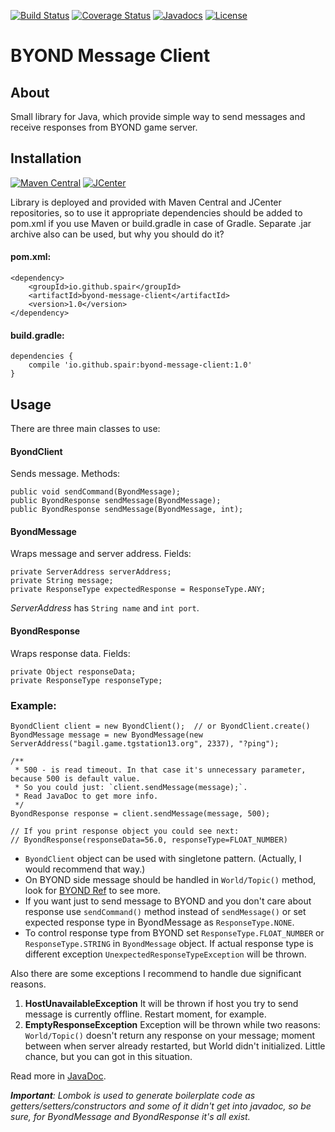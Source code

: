 [![Build Status](https://travis-ci.org/SpaiR/byond-message-client.svg?branch=master)](https://travis-ci.org/SpaiR/byond-message-client) 
[![Coverage Status](https://coveralls.io/repos/github/SpaiR/byond-message-client/badge.svg?branch=master)](https://coveralls.io/github/SpaiR/byond-message-client?branch=master)
[![Javadocs](https://www.javadoc.io/badge/io.github.spair/byond-message-client.svg)](https://www.javadoc.io/doc/io.github.spair/byond-message-client)
[![License](http://img.shields.io/badge/license-MIT-blue.svg)](http://www.opensource.org/licenses/MIT)

# BYOND Message Client
## About 
Small library for Java, which provide simple way to send messages and receive responses from BYOND game server.

## Installation
[![Maven Central](https://img.shields.io/maven-central/v/io.github.spair/byond-message-client.svg?style=flat)](https://maven-badges.herokuapp.com/maven-central/io.github.spair/byond-message-client)
[![JCenter](https://img.shields.io/bintray/v/spair/io.github.spair/byond-message-client.svg?label=jcenter)](https://bintray.com/spair/io.github.spair/byond-message-client/_latestVersion)

Library is deployed and provided with Maven Central and JCenter repositories, so to use it appropriate dependencies should be added to pom.xml if you use Maven or build.gradle in case of Gradle. Separate .jar archive also can be used, but why you should do it?
#### pom.xml:
```
<dependency>
    <groupId>io.github.spair</groupId>
    <artifactId>byond-message-client</artifactId>
    <version>1.0</version>
</dependency>
```
#### build.gradle:
```
dependencies {
    compile 'io.github.spair:byond-message-client:1.0'
}
```

## Usage
There are three main classes to use:

#### ByondClient
Sends message.
Methods:
```
public void sendCommand(ByondMessage);
public ByondResponse sendMessage(ByondMessage);
public ByondResponse sendMessage(ByondMessage, int);
```

#### ByondMessage
Wraps message and server address.
Fields:
```
private ServerAddress serverAddress;
private String message;
private ResponseType expectedResponse = ResponseType.ANY;
```
_ServerAddress_ has `String name` and `int port`.

#### ByondResponse
Wraps response data.
Fields:
```
private Object responseData;
private ResponseType responseType;
```

### Example:
```
ByondClient client = new ByondClient();  // or ByondClient.create()
ByondMessage message = new ByondMessage(new ServerAddress("bagil.game.tgstation13.org", 2337), "?ping");

/**
 * 500 - is read timeout. In that case it's unnecessary parameter, because 500 is default value.
 * So you could just: `client.sendMessage(message);`.
 * Read JavaDoc to get more info.
 */
ByondResponse response = client.sendMessage(message, 500);

// If you print response object you could see next:
// ByondResponse(responseData=56.0, responseType=FLOAT_NUMBER)
```

* `ByondClient` object can be used with singletone pattern. (Actually, I would recommend that way.)
* On BYOND side message should be handled in `World/Topic()` method, look for [BYOND Ref](http://www.byond.com/docs/ref/info.html#/world/proc/Topic) to see more.
* If you want just to send message to BYOND and you don't care about response use `sendCommand()` method instead of `sendMessage()` or set expected response type in ByondMessage as `ResponseType.NONE`.
* To control response type from BYOND set `ResponseType.FLOAT_NUMBER` or `ResponseType.STRING` in `ByondMessage` object.
If actual response type is different exception `UnexpectedResponseTypeException` will be thrown.

Also there are some exceptions I recommend to handle due significant reasons.
1) __HostUnavailableException__ It will be thrown if host you try to send message is currently offline. Restart moment, for example.
2) __EmptyResponseException__ Exception will be thrown while two reasons: `World/Topic()` doesn't return any response on your message; moment between when server already restarted, but World didn't initialized. Little chance, but you can got in this situation.

Read more in [JavaDoc](https://www.javadoc.io/doc/io.github.spair/byond-message-client).

___Important__: Lombok is used to generate boilerplate code as getters/setters/constructors and some of it didn't get into javadoc, so be sure, for ByondMessage and ByondResponse it's all exist._ 

